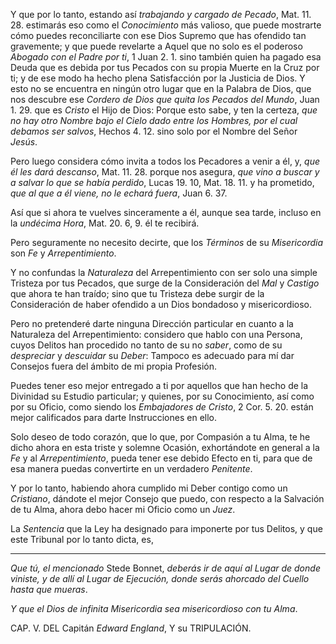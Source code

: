 Y que por lo tanto, estando así *trabajando y cargado de Pecado*, Mat. 11. 28. estimarás eso como el *Conocimiento* más valioso, que puede mostrarte cómo puedes reconciliarte con ese Dios Supremo que has ofendido tan gravemente; y que puede revelarte a Aquel que no solo es el poderoso *Abogado con el Padre por ti*, 1 Juan 2. 1. sino también quien ha pagado esa Deuda que es debida por tus Pecados con su propia Muerte en la Cruz por ti; y de ese modo ha hecho plena Satisfacción por la Justicia de Dios. Y esto no se encuentra en ningún otro lugar que en la Palabra de Dios, que nos descubre ese *Cordero de Dios que quita los Pecados del Mundo*, Juan 1. 29. que es *Cristo* el Hijo de Dios: Porque esto sabe, y ten la certeza, *que no hay otro Nombre bajo el Cielo dado entre los Hombres, por el cual debamos ser salvos*, Hechos 4. 12. sino solo por el Nombre del Señor *Jesús*.

Pero luego considera cómo invita a todos los Pecadores a venir a él, y, *que él les dará descanso*, Mat. 11. 28. porque nos asegura, *que vino a buscar y a salvar lo que se había perdido*, Lucas 19. 10, Mat. 18. 11. y ha prometido, *que al que a él viene, no le echará fuera*, Juan 6. 37.

Así que si ahora te vuelves sinceramente a él, aunque sea tarde, incluso en la *undécima Hora*, Mat. 20. 6, 9. él te recibirá.

Pero seguramente no necesito decirte, que los *Términos* de su *Misericordia* son *Fe* y *Arrepentimiento*.

Y no confundas la *Naturaleza* del Arrepentimiento con ser solo una simple Tristeza por tus Pecados, que surge de la Consideración del *Mal* y *Castigo* que ahora te han traído; sino que tu Tristeza debe surgir de la Consideración de haber ofendido a un Dios bondadoso y misericordioso.

Pero no pretenderé darte ninguna Dirección particular en cuanto a la Naturaleza del Arrepentimiento: considero que hablo con una Persona, cuyos Delitos han procedido no tanto de su no *saber*, como de su *despreciar* y *descuidar* su *Deber*: Tampoco es adecuado para mí dar Consejos fuera del ámbito de mi propia Profesión.

Puedes tener eso mejor entregado a ti por aquellos que han hecho de la Divinidad su Estudio particular; y quienes, por su Conocimiento, así como por su Oficio, como siendo los *Embajadores de Cristo*, 2 Cor. 5. 20. están mejor calificados para darte Instrucciones en ello.

Solo deseo de todo corazón, que lo que, por Compasión a tu Alma, te he dicho ahora en esta triste y solemne Ocasión, exhortándote en general a la *Fe* y al *Arrepentimiento*, pueda tener ese debido Efecto en ti, para que de esa manera puedas convertirte en un verdadero *Penitente*.

Y por lo tanto, habiendo ahora cumplido mi Deber contigo como un *Cristiano*, dándote el mejor Consejo que puedo, con respecto a la Salvación de tu Alma, ahora debo hacer mi Oficio como un *Juez*.

La *Sentencia* que la Ley ha designado para imponerte por tus Delitos, y que este Tribunal por lo tanto dicta, es,

* * *

*Que tú, el mencionado* Stede Bonnet, *deberás ir de aquí al Lugar de donde viniste, y de allí al Lugar de Ejecución, donde serás ahorcado del Cuello hasta que mueras*.

*Y que el Dios de infinita Misericordia sea misericordioso con tu Alma*.

CAP. V. DEL Capitán *Edward England*, Y su TRIPULACIÓN.